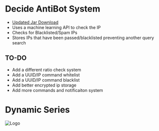 # Decide AntiBot System

* [Updated Jar Download](https://github.com/D3cide/AntiBotSystem/raw/master/jar/AntiBotSystem-1.0-SNAPSHOT.jar)
* Uses a machine learning API to check the IP
* Checks for Blacklisted/Spam IPs
* Stores IPs that have been passed/blacklisted preventing another query search

## TO-DO
* Add a different ratio check system
* Add a UUID/IP command whitelist
* Add a UUID/IP command blacklist
* Add better encrypted ip storage
* Add more commands and notificaiton system


# Dynamic Series
![Logo](https://cdn.discordapp.com/attachments/389298337565638656/613587159768891412/1513584737_CcIlYcp.gif)
